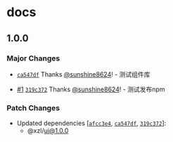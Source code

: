 # docs

## 1.0.0

### Major Changes

- [`ca547df`](https://github.com/sunshine8624/xzl-ui/commit/ca547dfcf22240f32aab2833ca5c625cc0635832) Thanks [@sunshine8624](https://github.com/sunshine8624)! - 测试组件库

- [#1](https://github.com/sunshine8624/xzl-ui/pull/1) [`319c372`](https://github.com/sunshine8624/xzl-ui/commit/319c372bbcd3a0e21c4910f5e93466464d36dc1b) Thanks [@sunshine8624](https://github.com/sunshine8624)! - 测试发布npm

### Patch Changes

- Updated dependencies [[`afcc3e4`](https://github.com/sunshine8624/xzl-ui/commit/afcc3e40d946d2da76d16c35cc1fa86e658aece4), [`ca547df`](https://github.com/sunshine8624/xzl-ui/commit/ca547dfcf22240f32aab2833ca5c625cc0635832), [`319c372`](https://github.com/sunshine8624/xzl-ui/commit/319c372bbcd3a0e21c4910f5e93466464d36dc1b)]:
  - @xzl/ui@1.0.0
